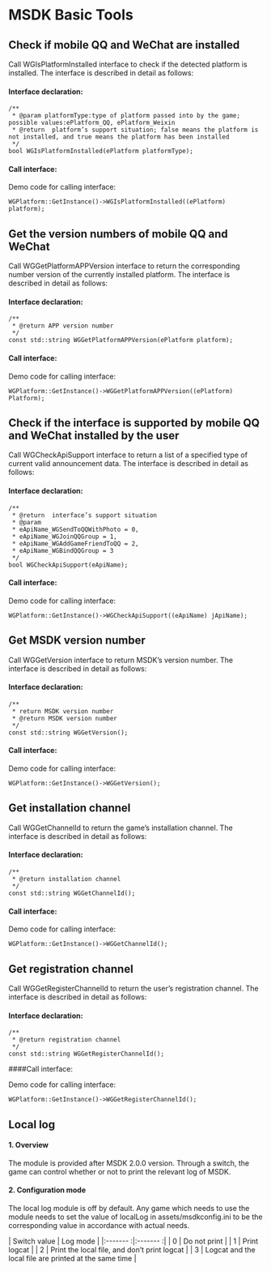 ﻿MSDK Basic Tools
======

Check if mobile QQ and WeChat are installed
------
Call WGIsPlatformInstalled interface to check if the detected platform is installed. The interface is described in detail as follows:
#### Interface declaration:

	/**
	 * @param platformType:type of platform passed into by the game; possible values:ePlatform_QQ, ePlatform_Weixin
	 * @return  platform’s support situation; false means the platform is not installed, and true means the platform has been installed
	 */
	bool WGIsPlatformInstalled(ePlatform platformType);

#### Call interface:

Demo code for calling interface:

	WGPlatform::GetInstance()->WGIsPlatformInstalled((ePlatform) platform);


Get the version numbers of mobile QQ and WeChat
------
Call WGGetPlatformAPPVersion interface to return the corresponding number version of the currently installed platform. The interface is described in detail as follows:
#### Interface declaration:

	/**
	 * @return APP version number
	 */
	const std::string WGGetPlatformAPPVersion(ePlatform platform);

#### Call interface:

Demo code for calling interface:

	WGPlatform::GetInstance()->WGGetPlatformAPPVersion((ePlatform) Platform);

Check if the interface is supported by mobile QQ and WeChat installed by the user
------
Call WGCheckApiSupport interface to return a list of a specified type of current valid announcement data. The interface is described in detail as follows:
#### Interface declaration:

	/**
	 * @return  interface’s support situation
	 * @param
	 * eApiName_WGSendToQQWithPhoto = 0,
	 * eApiName_WGJoinQQGroup = 1,
	 * eApiName_WGAddGameFriendToQQ = 2,
	 * eApiName_WGBindQQGroup = 3
	 */
	bool WGCheckApiSupport(eApiName);

#### Call interface:

Demo code for calling interface:

	WGPlatform::GetInstance()->WGCheckApiSupport((eApiName) jApiName);

Get MSDK version number
------
Call WGGetVersion interface to return MSDK’s version number. The interface is described in detail as follows:
#### Interface declaration:

	/**
	 * return MSDK version number
	 * @return MSDK version number
	 */
    const std::string WGGetVersion();

#### Call interface:

Demo code for calling interface:

	WGPlatform::GetInstance()->WGGetVersion();

Get installation channel
----------

Call WGGetChannelId to return the game’s installation channel. The interface is described in detail as follows:
#### Interface declaration:

	/**
	 * @return installation channel
	 */
	const std::string WGGetChannelId();

#### Call interface:

Demo code for calling interface:

	WGPlatform::GetInstance()->WGGetChannelId();

Get registration channel
----------

Call WGGetRegisterChannelId to return the user’s registration channel. The interface is described in detail as follows:
#### Interface declaration:

	/**
	 * @return registration channel
	 */
	const std::string WGGetRegisterChannelId();

####Call interface:

Demo code for calling interface:

	WGPlatform::GetInstance()->WGGetRegisterChannelId();

Local log
------

#### 1. Overview
The module is provided after MSDK 2.0.0 version. Through a switch, the game can control whether or not to print the relevant log of MSDK.
#### 2. Configuration mode
The local log module is off by default. Any game which needs to use the module needs to set the value of localLog in assets/msdkconfig.ini to be the corresponding value in accordance with actual needs.

| Switch value | Log mode |
|:------- :|:------- :|
| 0 | Do not print |
| 1 | Print logcat |
| 2 | Print the local file, and don’t print logcat |
| 3 | Logcat and the local file are printed at the same time |	